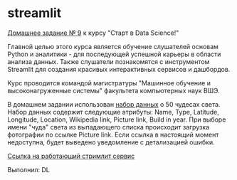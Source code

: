 # streamlit

[Домашнее задание № 9](https://stepik.org/lesson/1263166/step/2?unit=1277296) к курсу "Старт в Data Science!"

Главной целью этого курса является обучение слушателей основам Python и аналитики - для последующей успешной карьеры в области анализа данных. Также слушатели познакомятся с инструментом Streamlit для создания красивых интерактивных сервисов и дашбордов.

Курс проводится командой магистратуры "Машинное обучение и высоконагруженные системы" факультета компьютерных наук ВШЭ.

В домашнем задании использован [набор данных](https://www.kaggle.com/datasets/karnikakapoor/wonders-of-world) о 50 чудесах света. Набор данных содержит следующие атрибуты: Name, Type, Latitude, Longitude, Location, Wikipedia link, Picture link, Build in year. При выборе имени "чуда" света из выпадающего списка происходит загрузка фотографии по ссылке Picture link. Если ссылка в настоящий момент недоступна, будет выведено уведомление с детализацией ошибки.

[Cсылка на работающий стримлит сервис](https://app-zubrb8gqekrzqf8htzwuga.streamlit.app/)

Выполнил: DL
